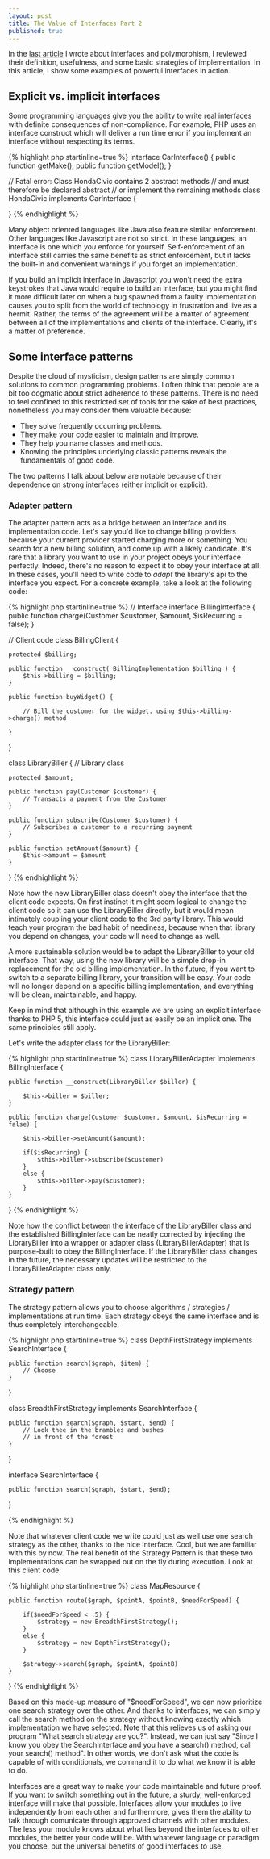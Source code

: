 ```yaml
---
layout: post
title: The Value of Interfaces Part 2
published: true
---
```

In the [last article](/2015/08/20/interfaces-1/) I wrote about interfaces and polymorphism, I reviewed their definition, usefulness, and some basic strategies of implementation. In this article, I show some examples of powerful interfaces in action.

## Explicit vs. implicit interfaces

Some programming languages give you the ability to write real interfaces with definite consequences of non-compliance. For example, PHP uses an interface construct which will deliver a run time error if you implement an interface without respecting its terms.

{% highlight php startinline=true %}
interface CarInterface() {
	public function getMake();
	public function getModel();
}

// Fatal error: Class HondaCivic contains 2 abstract methods
// and must therefore be declared abstract 
// or implement the remaining methods
class HondaCivic implements CarInterface { 
	
}
{% endhighlight %}

Many object oriented languages like Java also feature similar enforcement. 
Other languages like Javascript are not so strict. In these languages, an interface is one which *you* enforce for yourself. Self-enforcement of an interface still carries the same benefits as strict enforcement, but it lacks the built-in and convenient warnings if you forget an implementation.

If you build an implicit interface in Javascript you won't need the extra keystrokes that Java would require to build an interface, but you might find it more difficult later on when a bug spawned from a faulty implementation causes you to split from the world of technology in frustration and live as a hermit. Rather, the terms of the agreement will be a matter of agreement between all of the implementations and clients of the interface. Clearly, it's a matter of preference.

## Some interface patterns

Despite the cloud of mysticism, design patterns are simply common solutions to common programming problems. I often think that people are a bit too dogmatic about strict adherence to these patterns. There is no need to feel confined to this restricted set of tools for the sake of best practices, nonetheless you may consider them valuable because:

* They solve frequently occurring problems.
* They make your code easier to maintain and improve. 
* They help you name classes and methods.
* Knowing the principles underlying classic patterns reveals the fundamentals of good code.

The two patterns I talk about below are notable because of their dependence on strong interfaces (either implicit or explicit).

### Adapter pattern

The adapter pattern acts as a bridge between an interface and its implementation code. Let's say you'd like to change billing providers because your current provider started charging more or something. You search for a new billing solution, and come up with a likely candidate. It's rare that a library you want to use in your project obeys your interface perfectly. Indeed, there's no reason to expect it to obey your interface at all. In these cases, you'll need to write code to *adapt* the library's api to the interface you expect. For a concrete example, take a look at the following code:

{% highlight php startinline=true %}
// Interface
interface BillingInterface { 
	public function charge(Customer $customer, $amount, $isRecurring = false);
}

// Client code
class BillingClient { 
	
	protected $billing;
	
	public function __construct( BillingImplementation $billing ) {
		$this->billing = $billing;
	}
	
	public function buyWidget() {
		
		// Bill the customer for the widget. using $this->billing->charge() method
		
	}
}

class LibraryBiller { // Library class
	
	protected $amount;
	
	public function pay(Customer $customer) {
		// Transacts a payment from the Customer	
	}
	
	public function subscribe(Customer $customer) {
		// Subscribes a customer to a recurring payment
	}
	
	public function setAmount($amount) {
		$this->amount = $amount
	}
}
{% endhighlight %}

Note how the new LibraryBiller class doesn't obey the interface that the client code expects. On first instinct it might seem logical to change the client code so it can use the LibraryBiller directly, but it would mean intimately coupling your client code to the 3rd party library. This would teach your program the bad habit of neediness, because when that library you depend on changes, your code will need to change as well. 

A more sustainable solution would be to adapt the LibraryBiller to your old interface. That way, using the new library will be a simple drop-in replacement for the old billing implementation. In the future, if you want to switch to a separate billing library, your transition will be easy. Your code will no longer depend on a specific billing implementation, and everything will be clean, maintainable, and happy.

Keep in mind that although in this example we are using an explicit interface thanks to PHP 5, this interface could just as easily be an implicit one. The same principles still apply.

Let's write the adapter class for the LibraryBiller:

{% highlight php startinline=true %}
class LibraryBillerAdapter implements BillingInterface {
	
	public function __construct(LibraryBiller $biller) {
	
		$this->biller = $biller;
	}
	
	public function charge(Customer $customer, $amount, $isRecurring = false) {

		$this->biller->setAmount($amount);
		
		if($isRecurring) {
			$this->biller->subscribe($customer)
		}
		else {
			$this->biller->pay($customer);
		}
	}
}
{% endhighlight %}

Note how the conflict between the interface of the LibraryBiller class and the established BillingInterface can be neatly corrected by injecting the LibraryBiller into a wrapper or adapter class (LibraryBillerAdapter) that is purpose-built to obey the BillingInterface. If the LibraryBiller class changes in the future, the necessary updates will be restricted to the LibraryBillerAdapter class only.

### Strategy pattern

The strategy pattern allows you to choose algorithms / strategies / implementations at run time. Each strategy obeys the same interface and is thus completely interchangeable.

{% highlight php startinline=true %}
class DepthFirstStrategy implements SearchInterface {
	
	public function search($graph, $item) {
		// Choose
	}
}

class BreadthFirstStrategy implements SearchInterface {
	
	public function search($graph, $start, $end) {
		// Look thee in the brambles and bushes
		// in front of the forest
	}
}

interface SearchInterface {
	
	public function search($graph, $start, $end);
}

{% endhighlight %}

Note that whatever client code we write could just as well use one search strategy as the other, thanks to the nice interface. Cool, but we are familiar with this by now. The real benefit of the Strategy Pattern is that these two implementations can be swapped out on the fly during execution. Look at this client code:

{% highlight php startinline=true %}
class MapResource {
	
	public function route($graph, $pointA, $pointB, $needForSpeed) {
		
		if($needForSpeed < .5) {
			$strategy = new BreadthFirstStrategy();
		}
		else {
			$strategy = new DepthFirstStrategy();
		}
		
		$strategy->search($graph, $pointA, $pointB)
	}
}
{% endhighlight %}

Based on this made-up measure of "$needForSpeed", we can now prioritize one search strategy over the other. And thanks to interfaces, we can simply call the search method on the strategy without knowing exactly which implementation we have selected. Note that this relieves us of asking our program "What search strategy are you?". Instead, we can just say "Since I know you obey the SearchInterface and you have a search() method, call your search() method". In other words, we don't ask what the code is capable of with conditionals, we command it to do what we know it is able to do.

Interfaces are a great way to make your code maintainable and future proof. If you want to switch something out in the future, a sturdy, well-enforced interface will make that possible. Interfaces allow your modules to live independently from each other and furthermore, gives them the ability to talk through comunicate through approved channels with other modules. The less your module knows about what lies beyond the interfaces to other modules, the better your code will be. With whatever language or paradigm you choose, put the universal benefits of good interfaces to use.